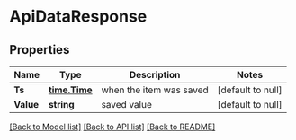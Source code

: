 # ApiDataResponse

## Properties
Name | Type | Description | Notes
------------ | ------------- | ------------- | -------------
**Ts** | [**time.Time**](time.Time.md) | when the item was saved | [default to null]
**Value** | **string** | saved value | [default to null]

[[Back to Model list]](../README.md#documentation-for-models) [[Back to API list]](../README.md#documentation-for-api-endpoints) [[Back to README]](../README.md)


